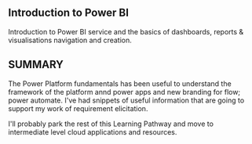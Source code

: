 ## Introduction to Power BI

Introduction to Power BI service and the basics of dashboards, reports & visualisations navigation and creation.

## SUMMARY

The Power Platform fundamentals has been useful to understand the framework of the platform annd power apps and new branding for flow; power automate. I've had snippets of useful information that are going to support my work of requirement elicitation.

I'll probably park the rest of this Learning Pathway and move to intermediate level cloud applications and resources.